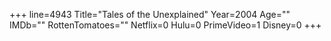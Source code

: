 +++
line=4943
Title="Tales of the Unexplained"
Year=2004
Age=""
IMDb=""
RottenTomatoes=""
Netflix=0
Hulu=0
PrimeVideo=1
Disney=0
+++


